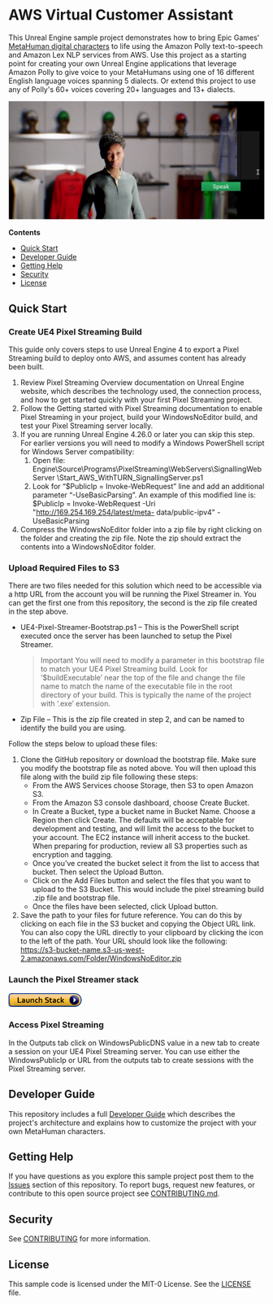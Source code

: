 # AWS Virtual Customer Assistant

This Unreal Engine sample project demonstrates how to bring Epic Games' [MetaHuman digital characters](https://www.unrealengine.com/en-US/digital-humans) to life using the Amazon Polly text-to-speech and Amazon Lex NLP services from AWS. Use this project as a starting point for creating your own Unreal Engine applications that leverage Amazon Polly to give voice to your MetaHumans using one of 16 different English language voices spanning 5 dialects. Or extend this project to use any of Polly's 60+ voices covering 20+ languages and 13+ dialects.


![AWS Virtual Customer Assistant](Documentation/media/AWSVirtualCustomerAssistant.png)

**Contents**

- [Quick Start](#quick-start)
- [Developer Guide](#developer-guide)
- [Getting Help](#getting-help)
- [Security](#security)
- [License](#license)




## Quick Start

### Create UE4 Pixel Streaming Build

This guide only covers steps to use Unreal Engine 4 to export a Pixel Streaming build to deploy onto AWS, and assumes content has already been built.
1. Review Pixel Streaming Overview documentation on Unreal Engine website, which describes the technology used, the connection process, and how to get started quickly with your first Pixel Streaming project.
2. Follow the Getting started with Pixel Streaming documentation to enable Pixel Streaming in your project, build your WindowsNoEditor build, and test your Pixel Streaming server locally.
3. If you are running Unreal Engine 4.26.0 or later you can skip this step. For earlier versions you will need to modify a Windows PowerShell script for Windows Server compatibility:
    1. Open file: Engine\Source\Programs\PixelStreaming\WebServers\SignallingWebServer \Start_AWS_WithTURN_SignallingServer.ps1
    2. Look for “$PublicIp = Invoke-WebRequest” line and add an additional parameter “-UseBasicParsing”. An example of this modified line is: $PublicIp = Invoke-WebRequest -Uri "http://169.254.169.254/latest/meta- data/public-ipv4" -UseBasicParsing
4. Compress the WindowsNoEditor folder into a zip file by right clicking on the folder and creating the zip file. Note the zip should extract the contents into a WindowsNoEditor folder.

### Upload Required Files to S3

There are two files needed for this solution which need to be accessible via a http URL from the account you will be running the Pixel Streamer in. You can get the first one from this repository, the second is the zip file created in the step above.
- UE4-Pixel-Streamer-Bootstrap.ps1 – This is the PowerShell script executed once the server has been launched to setup the Pixel Streamer.
    > Important You will need to modify a parameter in this bootstrap file to match your UE4 Pixel Streaming build. Look for ‘$buildExecutable’ near the top of the file and change the file name to match the name of the executable file in the root directory of your build. This is typically the name of the project with ‘.exe’ extension.
- Zip File – This is the zip file created in step 2, and can be named to identify the build you are using.

Follow the steps below to upload these files:
1. Clone the GitHub repository or download the bootstrap file. Make sure you modify the bootstrap file as noted above. You will then upload this file along with the build zip file following these steps:
    - From the AWS Services choose Storage, then S3 to open Amazon S3.
    - From the Amazon S3 console dashboard, choose Create Bucket.
    - In Create a Bucket, type a bucket name in Bucket Name. Choose a Region then click Create. The defaults will be acceptable for development and testing, and will limit the access to the bucket to your account. The EC2 instance will inherit access to the bucket. When preparing for production, review all S3 properties such as encryption and tagging.
    - Once you’ve created the bucket select it from the list to access that bucket. Then select the Upload Button.
    - Click on the Add Files button and select the files that you want to upload to the S3 Bucket. This would include the pixel streaming build .zip file and bootstrap file.
    - Once the files have been selected, click Upload button.
2. Save the path to your files for future reference. You can do this by clicking on each file in the S3 bucket and copying the Object URL link. You can also copy the URL directly to your clipboard by clicking the icon to the left of the path. Your URL should look like the following: https://s3-bucket-name.s3-us-west-2.amazonaws.com/Folder/WindowsNoEditor.zip

### Launch the Pixel Streamer stack

[![Launch stack](/Documentation/media/cloudformation-launch-stack.png 'Launch stack')](https://console.aws.amazon.com/cloudformation/home?region=us-east-1#/stacks/new?stackName=AWSVirtualCustomerService-PixelStreamer&templateURL=https://s3.amazonaws.com/samplecfntemplates/mytemplate.template)

### Access Pixel Streaming

In the Outputs tab click on WindowsPublicDNS value in a new tab to create a session on your UE4 Pixel Streaming server. You can use either the WindowsPublicIp or URL from the outputs tab to create sessions with the Pixel Streaming server.


## Developer Guide

This repository includes a full [Developer Guide](Documentation/DeveloperGuide.md) which describes the project's architecture and explains how to customize the project with your own MetaHuman characters.



## Getting Help

If you have questions as you explore this sample project post them to the [Issues](./issues) section of this repository. To report bugs, request new features, or contribute to this open source project see [CONTRIBUTING.md](CONTRIBUTING.md).



## Security

See [CONTRIBUTING](CONTRIBUTING.md#security-issue-notifications) for more information.



## License

This sample code is licensed under the MIT-0 License. See the [LICENSE](LICENSE) file.


